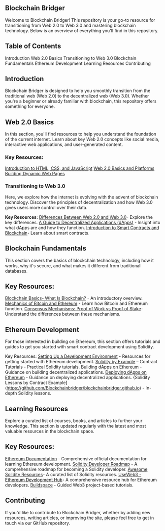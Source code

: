 ## Blockchain Bridger
Welcome to Blockchain Bridger! This repository is your go-to resource for transitioning from Web 2.0 to Web 3.0 and mastering blockchain technology. Below is an overview of everything you'll find in this repository.

## Table of Contents
Introduction
Web 2.0 Basics
Transitioning to Web 3.0
Blockchain Fundamentals
Ethereum Development
Learning Resources
Contributing
## Introduction
Blockchain Bridger is designed to help you smoothly transition from the traditional web (Web 2.0) to the decentralized web (Web 3.0). Whether you're a beginner or already familiar with blockchain, this repository offers something for everyone.

## Web 2.0 Basics
In this section, you'll find resources to help you understand the foundation of the current internet. Learn about key Web 2.0 concepts like social media, interactive web applications, and user-generated content.

### Key Resources:
[Introduction to HTML, CSS, and JavaScript](https://developer.mozilla.org/en-US/docs/Learn)
[Web 2.0 Basics and Platforms](https://www.techtarget.com/whatis/definition/Web-20-or-Web-2)
[Building Dynamic Web Pages](https://www.w3schools.com/)

### Transitioning to Web 3.0
Here, we explore how the internet is evolving with the advent of blockchain technology. Discover the principles of decentralization and how Web 3.0 gives users more control over their data.

**Key Resources:**
[Differences Between Web 2.0 and Web 3.0](https://www.geeksforgeeks.org/web-1-0-web-2-0-and-web-3-0-with-their-difference/)- Explore the key differences.
[A Guide to Decentralized Applications (dApps)](https://101blockchains.com/what-is-dapp/) - Insight into what dApps are and how they function.
[Introduction to Smart Contracts and Blockchain](https://solidity-by-example.org/)- Learn about smart contracts.

## Blockchain Fundamentals
This section covers the basics of blockchain technology, including how it works, why it's secure, and what makes it different from traditional databases.

## Key Resources:
[Blockchain Basics- What Is Blockchain?](https://ethereum.org/en/developers/docs/intro-to-ethereum/) - An introductory overview.
[Mechanics of Bitcoin and Ethereum](https://www.bitcoin.com/get-started/difference-between-bitcoin-and-ethereum/) - Learn how Bitcoin and Ethereum function.
[Consensus Mechanisms: Proof of Work vs Proof of Stake](https://ethereum.org/en/developers/docs/consensus-mechanisms/pos/pos-vs-pow/)- Understand the differences between these mechanisms.

## Ethereum Development
For those interested in building on Ethereum, this section offers tutorials and guides to get you started with smart contract development using Solidity.

Key Resources:
[Setting Up a Development Environment](https://www.useweb3.xyz/) - Resources for getting started with Ethereum development.
[Solidity by Example](https://solidity-by-example.org/) – Contract Tutorials - Practical Solidity tutorials.
[Building dApps on Ethereum](https://archive.trufflesuite.com/guides/pet-shop/) - Guidance on building decentralized applications.
[Deploying dApps on Ethereum](https://www.dappuniversity.com/articles/the-ultimate-ethereum-dapp-tutorial) - Guidance on deploying decentralized applications.
{Solidity Lessons by Contract Example](https://github.com/Blockchainbridger/blockchainbridger.github.io) - In-depth Solidity lessons.

## Learning Resources
Explore a curated list of courses, books, and articles to further your knowledge. This section is updated regularly with the latest and most valuable resources in the blockchain space.

## Key Resources:
[Ethereum Documentation](https://ethereum.org/en/developers/docs/) - Comprehensive official documentation for learning Ethereum development.
[Solidity Developer Roadmap](https://github.com/ConsenSys-Academy/Developer-Program) - A comprehensive roadmap for becoming a Solidity developer.
[Awesome Solidity Resources](https://github.com/bkrem/awesome-solidity)- A curated list of Solidity resources.
[UseWeb3 - Ethereum Development Hub](https://www.useweb3.xyz/)- A comprehensive resource hub for Ethereum developers.
[Buildspace](https://buildspace.so/) - Guided Web3 project-based tutorials.

## Contributing
If you'd like to contribute to Blockchain Bridger, whether by adding new resources, writing articles, or improving the site, please feel free to get in touch via our GitHub repository.
